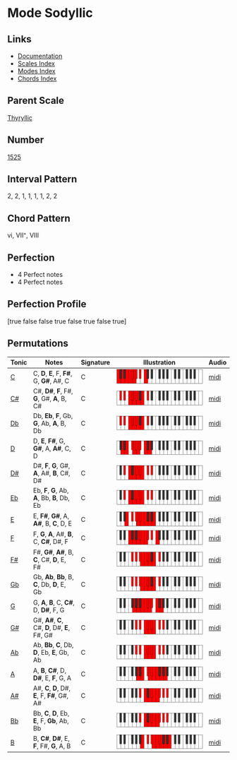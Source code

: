 # Mode Sodyllic

## Links

- [Documentation](README.md)
- [Scales Index](Scales.md)
- [Modes Index](Modes.md)
- [Chords Index](Chords.md)

## Parent Scale

[Thyryllic](ScaleThyryllic.md)

## Number

[1525](https://ianring.com/musictheory/scales/1525)

## Interval Pattern

2, 2, 1, 1, 1, 1, 2, 2

## Chord Pattern

vi, VII⁺, VIII

## Perfection

- 4 Perfect notes
- 4 Perfect notes

## Perfection Profile

[true false false true false true false true]

## Permutations

| Tonic | Notes | Signature | Illustration | Audio |
|-------|-------|-----------|--------------|-------|
| [C](ModeCNaturalSodyllic.md) | C, **D**, **E**, F, **F#**, G, **G#**, A#, C | C | ![CNaturalSodyllic](ModeCNaturalSodyllic.png) | [midi](https://github.com/edipermadi/music/blob/main/docs/ModeCNaturalSodyllic.mid?raw=true) |
| [C#](ModeCSharpSodyllic.md) | C#, **D#**, **F**, F#, **G**, G#, **A**, B, C# | C | ![CSharpSodyllic](ModeCSharpSodyllic.png) | [midi](https://github.com/edipermadi/music/blob/main/docs/ModeCSharpSodyllic.mid?raw=true) |
| [Db](ModeDFlatSodyllic.md) | Db, **Eb**, **F**, Gb, **G**, Ab, **A**, B, Db | C | ![DFlatSodyllic](ModeDFlatSodyllic.png) | [midi](https://github.com/edipermadi/music/blob/main/docs/ModeDFlatSodyllic.mid?raw=true) |
| [D](ModeDNaturalSodyllic.md) | D, **E**, **F#**, G, **G#**, A, **A#**, C, D | C | ![DNaturalSodyllic](ModeDNaturalSodyllic.png) | [midi](https://github.com/edipermadi/music/blob/main/docs/ModeDNaturalSodyllic.mid?raw=true) |
| [D#](ModeDSharpSodyllic.md) | D#, **F**, **G**, G#, **A**, A#, **B**, C#, D# | C | ![DSharpSodyllic](ModeDSharpSodyllic.png) | [midi](https://github.com/edipermadi/music/blob/main/docs/ModeDSharpSodyllic.mid?raw=true) |
| [Eb](ModeEFlatSodyllic.md) | Eb, **F**, **G**, Ab, **A**, Bb, **B**, Db, Eb | C | ![EFlatSodyllic](ModeEFlatSodyllic.png) | [midi](https://github.com/edipermadi/music/blob/main/docs/ModeEFlatSodyllic.mid?raw=true) |
| [E](ModeENaturalSodyllic.md) | E, **F#**, **G#**, A, **A#**, B, **C**, D, E | C | ![ENaturalSodyllic](ModeENaturalSodyllic.png) | [midi](https://github.com/edipermadi/music/blob/main/docs/ModeENaturalSodyllic.mid?raw=true) |
| [F](ModeFNaturalSodyllic.md) | F, **G**, **A**, A#, **B**, C, **C#**, D#, F | C | ![FNaturalSodyllic](ModeFNaturalSodyllic.png) | [midi](https://github.com/edipermadi/music/blob/main/docs/ModeFNaturalSodyllic.mid?raw=true) |
| [F#](ModeFSharpSodyllic.md) | F#, **G#**, **A#**, B, **C**, C#, **D**, E, F# | C | ![FSharpSodyllic](ModeFSharpSodyllic.png) | [midi](https://github.com/edipermadi/music/blob/main/docs/ModeFSharpSodyllic.mid?raw=true) |
| [Gb](ModeGFlatSodyllic.md) | Gb, **Ab**, **Bb**, B, **C**, Db, **D**, E, Gb | C | ![GFlatSodyllic](ModeGFlatSodyllic.png) | [midi](https://github.com/edipermadi/music/blob/main/docs/ModeGFlatSodyllic.mid?raw=true) |
| [G](ModeGNaturalSodyllic.md) | G, **A**, **B**, C, **C#**, D, **D#**, F, G | C | ![GNaturalSodyllic](ModeGNaturalSodyllic.png) | [midi](https://github.com/edipermadi/music/blob/main/docs/ModeGNaturalSodyllic.mid?raw=true) |
| [G#](ModeGSharpSodyllic.md) | G#, **A#**, **C**, C#, **D**, D#, **E**, F#, G# | C | ![GSharpSodyllic](ModeGSharpSodyllic.png) | [midi](https://github.com/edipermadi/music/blob/main/docs/ModeGSharpSodyllic.mid?raw=true) |
| [Ab](ModeAFlatSodyllic.md) | Ab, **Bb**, **C**, Db, **D**, Eb, **E**, Gb, Ab | C | ![AFlatSodyllic](ModeAFlatSodyllic.png) | [midi](https://github.com/edipermadi/music/blob/main/docs/ModeAFlatSodyllic.mid?raw=true) |
| [A](ModeANaturalSodyllic.md) | A, **B**, **C#**, D, **D#**, E, **F**, G, A | C | ![ANaturalSodyllic](ModeANaturalSodyllic.png) | [midi](https://github.com/edipermadi/music/blob/main/docs/ModeANaturalSodyllic.mid?raw=true) |
| [A#](ModeASharpSodyllic.md) | A#, **C**, **D**, D#, **E**, F, **F#**, G#, A# | C | ![ASharpSodyllic](ModeASharpSodyllic.png) | [midi](https://github.com/edipermadi/music/blob/main/docs/ModeASharpSodyllic.mid?raw=true) |
| [Bb](ModeBFlatSodyllic.md) | Bb, **C**, **D**, Eb, **E**, F, **Gb**, Ab, Bb | C | ![BFlatSodyllic](ModeBFlatSodyllic.png) | [midi](https://github.com/edipermadi/music/blob/main/docs/ModeBFlatSodyllic.mid?raw=true) |
| [B](ModeBNaturalSodyllic.md) | B, **C#**, **D#**, E, **F**, F#, **G**, A, B | C | ![BNaturalSodyllic](ModeBNaturalSodyllic.png) | [midi](https://github.com/edipermadi/music/blob/main/docs/ModeBNaturalSodyllic.mid?raw=true) |
